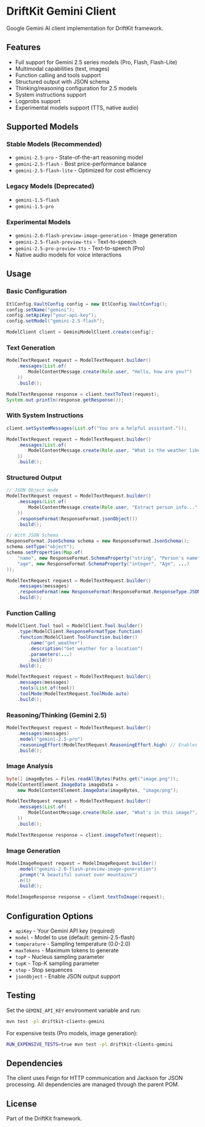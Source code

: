 # DriftKit Gemini Client

Google Gemini AI client implementation for DriftKit framework.

## Features

- Full support for Gemini 2.5 series models (Pro, Flash, Flash-Lite)
- Multimodal capabilities (text, images)
- Function calling and tools support
- Structured output with JSON schema
- Thinking/reasoning configuration for 2.5 models
- System instructions support
- Logprobs support
- Experimental models support (TTS, native audio)

## Supported Models

### Stable Models (Recommended)
- `gemini-2.5-pro` - State-of-the-art reasoning model
- `gemini-2.5-flash` - Best price-performance balance
- `gemini-2.5-flash-lite` - Optimized for cost efficiency

### Legacy Models (Deprecated)
- `gemini-1.5-flash`
- `gemini-1.5-pro`

### Experimental Models
- `gemini-2.0-flash-preview-image-generation` - Image generation
- `gemini-2.5-flash-preview-tts` - Text-to-speech
- `gemini-2.5-pro-preview-tts` - Text-to-speech (Pro)
- Native audio models for voice interactions

## Usage

### Basic Configuration

```java
EtlConfig.VaultConfig config = new EtlConfig.VaultConfig();
config.setName("gemini");
config.setApiKey("your-api-key");
config.setModel("gemini-2.5-flash");

ModelClient client = GeminiModelClient.create(config);
```

### Text Generation

```java
ModelTextRequest request = ModelTextRequest.builder()
    .messages(List.of(
        ModelContentMessage.create(Role.user, "Hello, how are you?")
    ))
    .build();

ModelTextResponse response = client.textToText(request);
System.out.println(response.getResponse());
```

### With System Instructions

```java
client.setSystemMessages(List.of("You are a helpful assistant."));

ModelTextRequest request = ModelTextRequest.builder()
    .messages(List.of(
        ModelContentMessage.create(Role.user, "What is the weather like?")
    ))
    .build();
```

### Structured Output

```java
// JSON Object mode
ModelTextRequest request = ModelTextRequest.builder()
    .messages(List.of(
        ModelContentMessage.create(Role.user, "Extract person info...")
    ))
    .responseFormat(ResponseFormat.jsonObject())
    .build();

// With JSON Schema
ResponseFormat.JsonSchema schema = new ResponseFormat.JsonSchema();
schema.setType("object");
schema.setProperties(Map.of(
    "name", new ResponseFormat.SchemaProperty("string", "Person's name", ...),
    "age", new ResponseFormat.SchemaProperty("integer", "Age", ...)
));

ModelTextRequest request = ModelTextRequest.builder()
    .messages(messages)
    .responseFormat(new ResponseFormat(ResponseFormat.ResponseType.JSON_SCHEMA, schema))
    .build();
```

### Function Calling

```java
ModelClient.Tool tool = ModelClient.Tool.builder()
    .type(ModelClient.ResponseFormatType.function)
    .function(ModelClient.ToolFunction.builder()
        .name("get_weather")
        .description("Get weather for a location")
        .parameters(...)
        .build())
    .build();

ModelTextRequest request = ModelTextRequest.builder()
    .messages(messages)
    .tools(List.of(tool))
    .toolMode(ModelTextRequest.ToolMode.auto)
    .build();
```

### Reasoning/Thinking (Gemini 2.5)

```java
ModelTextRequest request = ModelTextRequest.builder()
    .messages(messages)
    .model("gemini-2.5-pro")
    .reasoningEffort(ModelTextRequest.ReasoningEffort.high) // Enables thinking
    .build();
```

### Image Analysis

```java
byte[] imageBytes = Files.readAllBytes(Paths.get("image.png"));
ModelContentElement.ImageData imageData = 
    new ModelContentElement.ImageData(imageBytes, "image/png");

ModelTextRequest request = ModelTextRequest.builder()
    .messages(List.of(
        ModelContentMessage.create(Role.user, "What's in this image?", imageData)
    ))
    .build();

ModelTextResponse response = client.imageToText(request);
```

### Image Generation

```java
ModelImageRequest request = ModelImageRequest.builder()
    .model("gemini-2.0-flash-preview-image-generation")
    .prompt("A beautiful sunset over mountains")
    .n(1)
    .build();

ModelImageResponse response = client.textToImage(request);
```

## Configuration Options

- `apiKey` - Your Gemini API key (required)
- `model` - Model to use (default: gemini-2.5-flash)
- `temperature` - Sampling temperature (0.0-2.0)
- `maxTokens` - Maximum tokens to generate
- `topP` - Nucleus sampling parameter
- `topK` - Top-K sampling parameter
- `stop` - Stop sequences
- `jsonObject` - Enable JSON output support

## Testing

Set the `GEMINI_API_KEY` environment variable and run:

```bash
mvn test -pl driftkit-clients-gemini
```

For expensive tests (Pro models, image generation):
```bash
RUN_EXPENSIVE_TESTS=true mvn test -pl driftkit-clients-gemini
```

## Dependencies

The client uses Feign for HTTP communication and Jackson for JSON processing. All dependencies are managed through the parent POM.

## License

Part of the DriftKit framework.